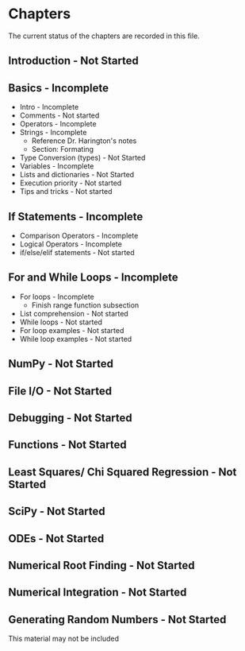 # Chapters

The current status of the chapters are recorded in this file.

## Introduction - Not Started

## Basics - Incomplete

- Intro - Incomplete
- Comments - Not started
- Operators - Incomplete
- Strings - Incomplete
    - Reference Dr. Harington's notes
    - Section: Formating
- Type Conversion (types) - Not Started
- Variables - Incomplete
- Lists and dictionaries - Not Started
- Execution priority - Not started
- Tips and tricks - Not started

## If Statements - Incomplete

- Comparison Operators - Incomplete
- Logical Operators - Incomplete
- if/else/elif statements - Not started

## For and While Loops - Incomplete

- For loops - Incomplete
    - Finish range function subsection
- List comprehension - Not started
- While loops - Not started
- For loop examples - Not started
- While loop examples - Not started

## NumPy - Not Started

## File I/O - Not Started

## Debugging - Not Started

## Functions - Not Started

## Least Squares/ Chi Squared Regression - Not Started

## SciPy - Not Started

## ODEs - Not Started

## Numerical Root Finding - Not Started

## Numerical Integration - Not Started

## Generating Random Numbers - Not Started

This material may not be included